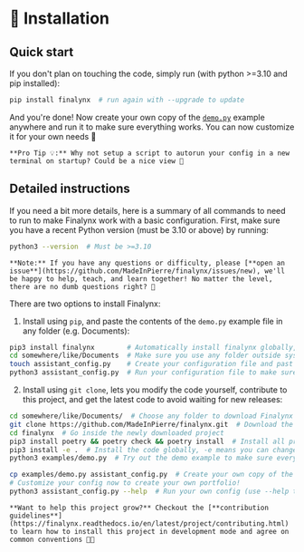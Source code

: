 # 🔧 Installation

## Quick start

If you don't plan on touching the code, simply run (with python >=3.10 and pip installed):
```sh
pip install finalynx  # run again with --upgrade to update
```

And you're done! Now create your own copy of the [`demo.py`](https://github.com/MadeInPierre/finalynx/blob/main/examples/demo.py) example anywhere and run it to make sure everything works. You can now customize it for your own needs 🚀

```{tip}
**Pro Tip 💡:** Why not setup a script to autorun your config in a new terminal on startup? Could be a nice view 🤭
```

## Detailed instructions

If you need a bit more details, here is a summary of all commands to need to run to make Finalynx work with a basic configuration. First, make sure you have a recent Python version (must be 3.10 or above) by running:

```bash
python3 --version  # Must be >=3.10
```

```{note}
**Note:** If you have any questions or difficulty, please [**open an issue**](https://github.com/MadeInPierre/finalynx/issues/new), we'll be happy to help, teach, and learn together! No matter the level, there are no dumb questions right? 🤝
```

There are two options to install Finalynx:

1. Install using `pip`, and paste the contents of the `demo.py` example file in any folder (e.g. Documents):
```bash
pip3 install finalynx        # Automatically install finalynx globally, lets you use `from finalynx import *`
cd somewhere/like/Documents  # Make sure you use any folder outside system files, like your home directory
touch assistant_config.py    # Create your configuration file and past the contents of the `demo.py` example
python3 assistant_config.py  # Run your configuration file to make sure everything works, then customize it!
```

2. Install using `git clone`, lets you modify the code yourself, contribute to this project, and get the latest code to avoid waiting for new releases:
```bash
cd somewhere/like/Documents/  # Choose any folder to download Finalynx's code, must be outside of system folders
git clone https://github.com/MadeInPierre/finalynx.git  # Download the code as a git repository (easy to update)
cd finalynx  # Go inside the newly downloaded project
pip3 install poetry && poetry check && poetry install  # Install all project dependencies
pip3 install -e .  # Install the code globally, -e means you can change the code without the need to reinstall
python3 examples/demo.py  # Try out the demo example to make sure everything works

cp examples/demo.py assistant_config.py  # Create your own copy of the demo, this will be your personal config
# Customize your config now to create your own portfolio!
python3 assistant_config.py --help  # Run your own config (use --help to see customizable options)
```

```{note}
**Want to help this project grow?** Checkout the [**contribution guidelines**](https://finalynx.readthedocs.io/en/latest/project/contributing.html) to learn how to install this project in development mode and agree on common conventions 🧑‍💻
```
